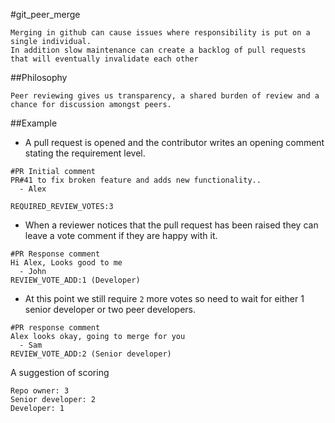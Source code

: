 #git_peer_merge

```
Merging in github can cause issues where responsibility is put on a single individual.
In addition slow maintenance can create a backlog of pull requests that will eventually invalidate each other
```
##Philosophy

```
Peer reviewing gives us transparency, a shared burden of review and a chance for discussion amongst peers.
```

##Example

- A pull request is opened and the contributor writes an opening comment stating the requirement level.

```
#PR Initial comment
PR#41 to fix broken feature and adds new functionality..
  - Alex

REQUIRED_REVIEW_VOTES:3
```

- When a reviewer notices that the pull request has been raised they can leave a vote comment if they are happy with it.

```
#PR Response comment
Hi Alex, Looks good to me
  - John
REVIEW_VOTE_ADD:1 (Developer)
```

- At this point we still require `2` more votes so need to wait for either 1 senior developer or two peer developers.

```
#PR response comment
Alex looks okay, going to merge for you
  - Sam
REVIEW_VOTE_ADD:2 (Senior developer)
```

A suggestion of scoring
```
Repo owner: 3
Senior developer: 2
Developer: 1
```


